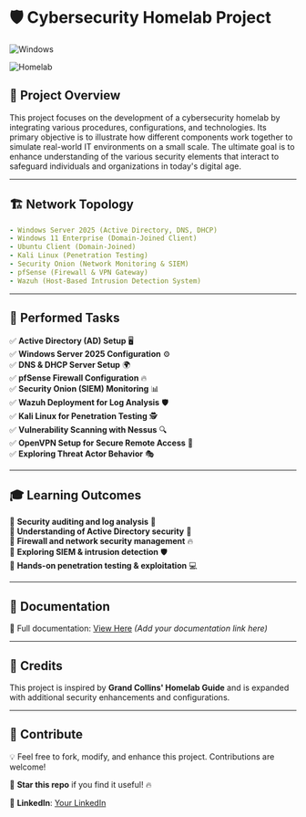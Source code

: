 # 🛡️ Cybersecurity Homelab Project

![Windows](https://upload.wikimedia.org/wikipedia/commons/thumb/2/2d/Windows_logo_2021.svg/200px-Windows_logo_2021.svg.png)


![Homelab](https://upload.wikimedia.org/wikipedia/commons/6/66/Network_Diagram.png)

## 🚀 Project Overview

This project focuses on the development of a cybersecurity homelab by integrating various procedures, configurations, and technologies. Its primary objective is to illustrate how different components work together to simulate real-world IT environments on a small scale. The ultimate goal is to enhance understanding of the various security elements that interact to safeguard individuals and organizations in today's digital age.

---
## 🏗️ Network Topology

```yaml
- Windows Server 2025 (Active Directory, DNS, DHCP)
- Windows 11 Enterprise (Domain-Joined Client)
- Ubuntu Client (Domain-Joined)
- Kali Linux (Penetration Testing)
- Security Onion (Network Monitoring & SIEM)
- pfSense (Firewall & VPN Gateway)
- Wazuh (Host-Based Intrusion Detection System)
```

---
## 🔧 Performed Tasks

✅ **Active Directory (AD) Setup** 🖥️  
✅ **Windows Server 2025 Configuration** ⚙️  
✅ **DNS & DHCP Server Setup** 🌍  
✅ **pfSense Firewall Configuration** 🔥  
✅ **Security Onion (SIEM) Monitoring** 📊  
✅ **Wazuh Deployment for Log Analysis** 🛡️  
✅ **Kali Linux for Penetration Testing** 🕵️  
✅ **Vulnerability Scanning with Nessus** 🔍  
✅ **OpenVPN Setup for Secure Remote Access** 🔑  
✅ **Exploring Threat Actor Behavior** 🎭  


---
## 🎓 Learning Outcomes

📌 **Security auditing and log analysis** 🔎  
📌 **Understanding of Active Directory security** 🏢  
📌 **Firewall and network security management** 🔥  
📌 **Exploring SIEM & intrusion detection** 🛡️  
📌 **Hands-on penetration testing & exploitation** 💻  

---
## 📂 Documentation

📖 Full documentation: [View Here](#) *(Add your documentation link here)*

---
## 📢 Credits
This project is inspired by **Grand Collins' Homelab Guide** and is expanded with additional security enhancements and configurations.

---
## 🤝 Contribute
💡 Feel free to fork, modify, and enhance this project. Contributions are welcome!

🌟 **Star this repo** if you find it useful! 🔥

🔗 **LinkedIn**: [Your LinkedIn](https://linkedin.com/in/YourProfile) 
